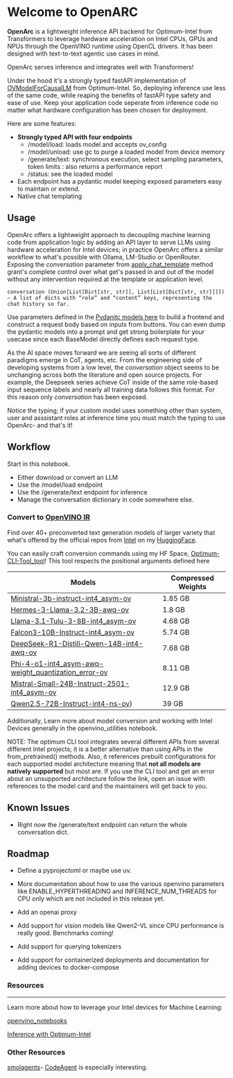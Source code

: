 # Welcome to OpenARC

**OpenArc** is a lightweight inference API backend for Optimum-Intel from Transformers to leverage hardware acceleration on Intel CPUs, GPUs and NPUs through the OpenVINO runtime using OpenCL drivers.
It has been designed with text-to-text agentic use cases in mind.

OpenArc serves inference and integrates well with Transformers!

Under the hood it's a strongly typed fastAPI implementation of [OVModelForCausalLM](https://huggingface.co/docs/optimum/main/en/intel/openvino/reference#optimum.intel.OVModelForCausalLM) from Optimum-Intel. So, deploying inference use less of the same code, while reaping the benefits of fastAPI type safety and ease of use. Keep your application code seperate from inference code no matter what hardware configuration has been chosen for deployment.

Here are some features:

- **Strongly typed API with four endpoints**
	- /model/load: loads model and accepts ov_config
	- /model/unload: use gc to purge a loaded model from device memory
	- /generate/text: synchronous execution,  select sampling parameters, token limits : also returns a performance report
	- /status: see the loaded model 
- Each endpoint has a pydantic model keeping exposed parameters easy to maintain or extend.
- Native chat templating

## Usage

OpenArc offers a lightweight approach to decoupling machine learning code from application logic by adding an API layer to serve LLMs using hardware acceleration for Intel devices; in practice OpenArc offers a similar workflow to what's possible with Ollama, LM-Studio or OpenRouter. Exposing the _conversation_ parameter from [apply_chat_template](https://huggingface.co/docs/transformers/main/en/internal/tokenization_utils#transformers.PreTrainedTokenizerBase.apply_chat_template) method grant's complete control over what get's passed in and out of the model without any intervention required at the template or application level.

	conversation (Union[List[Dict[str, str]], List[List[Dict[str, str]]]]) — A list of dicts with “role” and “content” keys, representing the chat history so far.


Use parameters defined in the [Pydanitc models here](https://github.com/SearchSavior/OpenArc/blob/main/src/engine/optimum_inference_core.py) to build a frontend and construct a request body based on inputs from buttons. You can even dump the pydantic models into a prompt and get strong boilerplate for your usecase since each BaseModel directly defines each request type. 

As the AI space moves forward we are seeing all sorts of different paradigms emerge in CoT, agents, etc. From the engineering side of developing systems from a low level, the _conversation_ object seems to be unchanging across both the literature and open source projects. For example, the Deepseek series achieve CoT inside of the same role-based input sequence labels and nearly all training data follows this format. For this reason only _conversation_ has been exposed. 

Notice the typing; if your custom model uses something other than system, user and asssistant roles at inference time you must match the typing to use OpenArc- and that's it!

## Workflow


Start in this notebook.

- Either download or convert an LLM
- Use the /model/load endpoint
- Use the /generate/text endpoint for inference
- Manage the conversation dictionary in code somewhere else. 


### Convert to [OpenVINO IR](https://docs.openvino.ai/2025/documentation/openvino-ir-format.html)

Find over 40+ preconverted text generation models of larger variety that what's offered by the official repos from [Intel](https://huggingface.co/collections/OpenVINO/llm-6687aaa2abca3bbcec71a9bd) on my [HuggingFace](https://huggingface.co/Echo9Zulu).

You can easily craft conversion commands using my HF Space, [Optimum-CLI-Tool_tool](https://huggingface.co/spaces/Echo9Zulu/Optimum-CLI-Tool_tool)! 
This tool respects the positional arguments defined here

 
| Models                                                                                                                                      | Compressed Weights |
| ----------------------------------------------------------------------------------------------------------------------------------------------------- | ------------------ |
| [Ministral-3b-instruct-int4_asym-ov](https://huggingface.co/Echo9Zulu/Ministral-3b-instruct-int4_asym-ov)                                   | 1.85 GB            |
| [Hermes-3-Llama-3.2-3B-awq-ov](https://huggingface.co/Echo9Zulu/Hermes-3-Llama-3.2-3B-awq-ov)							| 1.8 GB |
[Llama-3.1-Tulu-3-8B-int4_asym-ov](https://huggingface.co/Echo9Zulu/Llama-3.1-Tulu-3-8B-int4_asym-ov/tree/main)                             | 4.68 GB            |
| [Falcon3-10B-Instruct-int4_asym-ov](https://huggingface.co/Echo9Zulu/Falcon3-10B-Instruct-int4_asym-ov)                                     | 5.74 GB            |
| [DeepSeek-R1-Distill-Qwen-14B-int4-awq-ov](https://huggingface.co/Echo9Zulu/DeepSeek-R1-Distill-Qwen-14B-int4-awq-ov/tree/main)             | 7.68 GB            |
| [Phi-4-o1-int4_asym-awq-weight_quantization_error-ov](https://huggingface.co/Echo9Zulu/Phi-4-o1-int4_asym-awq-weight_quantization_error-ov) | 8.11 GB            |
| [Mistral-Small-24B-Instruct-2501-int4_asym-ov](https://huggingface.co/Echo9Zulu/Mistral-Small-24B-Instruct-2501-int4_asym-ov)		| 12.9 GB	     |	
| [Qwen2.5-72B-Instruct-int4-ns-ov](https://huggingface.co/Echo9Zulu/Qwen2.5-72B-Instruct-int4-ns-ov/tree/main))                              | 39 GB              |

Additionally, 
Learn more about model conversion and working with Intel Devices generally in the openvino_utilities notebook.


NOTE: The optimum CLI tool integrates several different APIs from several different Intel projects; it is a better alternative than using APIs in the from_pretrained() methods. Also, it references prebuilt configurations for each supported model architecture meaning that **not all models are natively supported** but most are. If you use the CLI tool and get an error about an unsupported architecture follow the link, open an issue with references to the model card and the maintainers will get back to you.  


## Known Issues

- Right now the /generate/text endpoint can return the whole conversation dict. 

## Roadmap

- Define a pyprojectoml or maybe use uv. 
- More documentation about how to use the various openvino parameters like ENABLE_HYPERTHREADING and INFERENCE_NUM_THREADS for CPU only which are not included in this release yet.


- Add an openai proxy
- Add support for vision models like Qwen2-VL since CPU performance is really good. Benchmarks coming!
- Add support for querying tokenizers

- Add support for containerized deployments and documentation for adding devices to docker-compose


### Resources
---
Learn more about how to leverage your Intel devices for Machine Learning:

[openvino_notebooks](https://github.com/openvinotoolkit/openvino_notebooks)

[Inference with Optimum-Intel](https://github.com/huggingface/optimum-intel/blob/main/notebooks/openvino/optimum_openvino_inference.ipynb)

### Other Resources

[smolagents](https://huggingface.co/blog/smolagents)- [CodeAgent](https://github.com/huggingface/smolagents/blob/main/src/smolagents/agents.py#L1155) is especially interesting.








